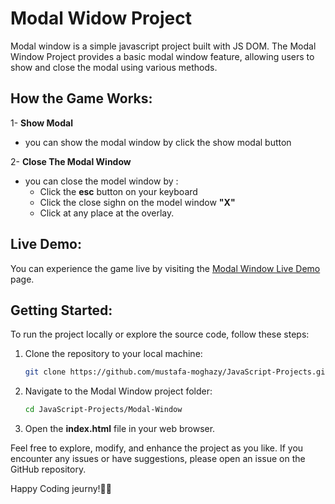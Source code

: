 # Modal Widow Project
Modal window is a simple javascript project built with JS DOM. The Modal Window Project provides a basic modal window feature, allowing users to show and close the modal using various methods.

## How the Game Works:
1- **Show Modal**
  - you can show the modal window by click the show modal button

2- **Close The Modal Window**
  - you can close the model window by :
    - Click the **esc** button on your keyboard
    - Click the close sighn on the model window **"X"**
    - Click at any place at the overlay.

## Live Demo:
You can experience the game live by visiting the [Modal Window Live Demo](https://mustafa-moghazy.github.io/JavaScript-Projects/Modal-Window/) page.

## Getting Started:
To run the project locally or explore the source code, follow these steps:

1. Clone the repository to your local machine:
   ```bash
   git clone https://github.com/mustafa-moghazy/JavaScript-Projects.git
   
2. Navigate to the Modal Window project folder:
   ```bash
   cd JavaScript-Projects/Modal-Window
   
3. Open the **index.html** file in your web browser.

Feel free to explore, modify, and enhance the project as you like. If you encounter any issues or have suggestions, please open an issue on the GitHub repository.

Happy Coding jeurny!👨‍💻

